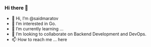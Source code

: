 ### Hi there 👋
- 👋 Hi, I’m @saidmaratov
- 👀 I’m interested in Go.
- 🌱 I’m currently learning ...
- 💞️ I’m looking to collaborate on Backend Development and DevOps.
- 📫 How to reach me ... here

<!--
**SaidMaratov/SaidMaratov** is a ✨ _special_ ✨ repository because its `README.md` (this file) appears on your GitHub profile.

Here are some ideas to get you started:

- 🔭 I’m currently working on ...
- 🌱 I’m currently learning ...
- 👯 I’m looking to collaborate on ...
- 🤔 I’m looking for help with ...
- 💬 Ask me about ...
- 📫 How to reach me: ...
- 😄 Pronouns: ...
- ⚡ Fun fact: ...
-->
